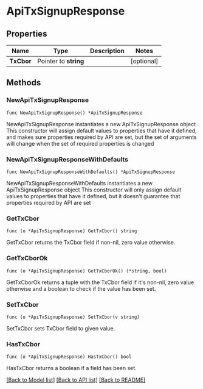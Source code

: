 # ApiTxSignupResponse

## Properties

Name | Type | Description | Notes
------------ | ------------- | ------------- | -------------
**TxCbor** | Pointer to **string** |  | [optional] 

## Methods

### NewApiTxSignupResponse

`func NewApiTxSignupResponse() *ApiTxSignupResponse`

NewApiTxSignupResponse instantiates a new ApiTxSignupResponse object
This constructor will assign default values to properties that have it defined,
and makes sure properties required by API are set, but the set of arguments
will change when the set of required properties is changed

### NewApiTxSignupResponseWithDefaults

`func NewApiTxSignupResponseWithDefaults() *ApiTxSignupResponse`

NewApiTxSignupResponseWithDefaults instantiates a new ApiTxSignupResponse object
This constructor will only assign default values to properties that have it defined,
but it doesn't guarantee that properties required by API are set

### GetTxCbor

`func (o *ApiTxSignupResponse) GetTxCbor() string`

GetTxCbor returns the TxCbor field if non-nil, zero value otherwise.

### GetTxCborOk

`func (o *ApiTxSignupResponse) GetTxCborOk() (*string, bool)`

GetTxCborOk returns a tuple with the TxCbor field if it's non-nil, zero value otherwise
and a boolean to check if the value has been set.

### SetTxCbor

`func (o *ApiTxSignupResponse) SetTxCbor(v string)`

SetTxCbor sets TxCbor field to given value.

### HasTxCbor

`func (o *ApiTxSignupResponse) HasTxCbor() bool`

HasTxCbor returns a boolean if a field has been set.


[[Back to Model list]](../README.md#documentation-for-models) [[Back to API list]](../README.md#documentation-for-api-endpoints) [[Back to README]](../README.md)


